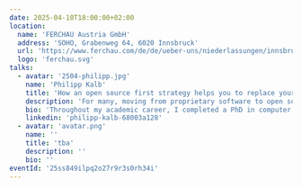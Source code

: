 ```yaml
---
date: 2025-04-10T18:00:00+02:00
location:
  name: 'FERCHAU Austria GmbH'
  address: 'SOHO, Grabenweg 64, 6020 Innsbruck'
  url: 'https://www.ferchau.com/de/de/ueber-uns/niederlassungen/innsbruck'
  logo: 'ferchau.svg'
talks:
  - avatar: '2504-philipp.jpg'
    name: 'Philipp Kalb'
    title: 'How an open source first strategy helps you to replace your engine at full speed!'
    description: 'For many, moving from proprietary software to open source feels like being thrown at the deep end. In the talk we will demonstrate how we moved with our VoiP platform from proprietary Cisco components to an Asterisk and Kubernetes based solution. We will showcase an excerpt of the used technologies and highlight their advantages and disadvantages for our needs. We will wrap up the talk by pointing out how open source has also benefited our marketing efforts.'
    bio: 'Throughout my academic career, I completed a PhD in computer science with a focus in Software Quality Management at the University of Innsbruck. After a decade of working as a software engineer, architect or team lead, I am now the Head of Technology Unified Communications at World-Direct eBusiness solutions GmbH'
    linkedin: 'philipp-kalb-68003a128'
  - avatar: 'avatar.png'
    name: ''
    title: 'tba'
    description: ''
    bio: ''
eventId: '25ss849ilpq2o27r9r3s0rh34i'
---
```


